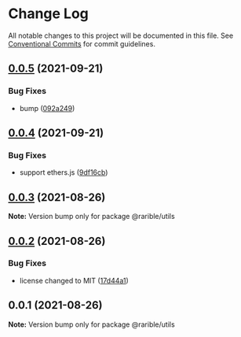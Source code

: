 # Change Log

All notable changes to this project will be documented in this file.
See [Conventional Commits](https://conventionalcommits.org) for commit guidelines.

## [0.0.5](https://github.com/rariblecom/ts-common/compare/@rarible/utils@0.0.4...@rarible/utils@0.0.5) (2021-09-21)


### Bug Fixes

* bump ([092a249](https://github.com/rariblecom/ts-common/commit/092a249b1c01b6565db792058285a73993c1f659))





## [0.0.4](https://github.com/rariblecom/ts-common/compare/@rarible/utils@0.0.3...@rarible/utils@0.0.4) (2021-09-21)


### Bug Fixes

* support ethers.js ([9df16cb](https://github.com/rariblecom/ts-common/commit/9df16cbc208ae5305cfba43408add99dd03d8231))





## [0.0.3](https://github.com/rariblecom/ts-common/compare/@rarible/utils@0.0.2...@rarible/utils@0.0.3) (2021-08-26)

**Note:** Version bump only for package @rarible/utils





## [0.0.2](https://github.com/rariblecom/ts-common/compare/@rarible/utils@0.0.1...@rarible/utils@0.0.2) (2021-08-26)


### Bug Fixes

* license changed to MIT ([17d44a1](https://github.com/rariblecom/ts-common/commit/17d44a1225c507c6a4c8b1f4bcf8878c43c211b2))





## 0.0.1 (2021-08-26)

**Note:** Version bump only for package @rarible/utils
